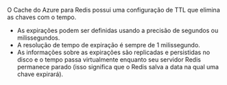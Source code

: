 O Cache do Azure para Redis possui uma configuração de TTL que elimina as chaves com o tempo.
- As expirações podem ser definidas usando a precisão de segundos ou milissegundos.
- A resolução de tempo de expiração é sempre de 1 milissegundo.
- As informações sobre as expirações são replicadas e persistidas no disco e o tempo passa virtualmente enquanto seu servidor Redis permanece parado (isso significa que o Redis salva a data na qual uma chave expirará).
